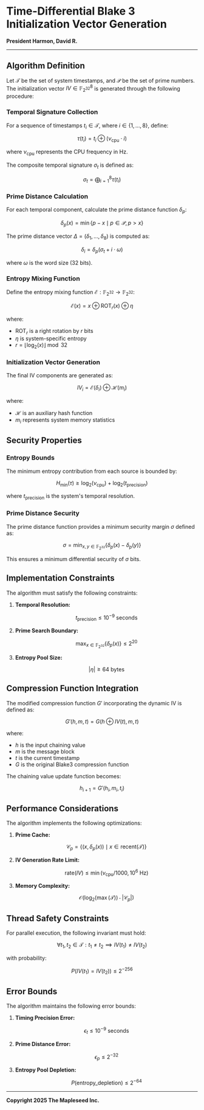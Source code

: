 # Time-Differential Blake 3 Initialization Vector Generation

**President Harmon, David R.**

---

## Algorithm Definition

Let $\mathcal{T}$ be the set of system timestamps, and $\mathcal{P}$ be the set of prime numbers. The initialization vector $IV \in \mathbb{F}_{2^{32}}^8$ is generated through the following procedure:

### Temporal Signature Collection

For a sequence of timestamps $t_i \in \mathcal{T}$, where $i \in \{1,\ldots,8\}$, define:

$$
\tau(t_i) = t_i \oplus (\nu_{\text{cpu}} \cdot i)
$$

where $\nu_{\text{cpu}}$ represents the CPU frequency in Hz.

The composite temporal signature $\sigma_t$ is defined as:

$$
\sigma_t = \bigoplus_{i=1}^8 \tau(t_i)
$$

### Prime Distance Calculation

For each temporal component, calculate the prime distance function $\delta_p$:

$$
\delta_p(x) = \min\{p - x \mid p \in \mathcal{P}, p > x\}
$$

The prime distance vector $\Delta = (\delta_1, \ldots, \delta_8)$ is computed as:

$$
\delta_i = \delta_p(\sigma_t + i\cdot\omega)
$$

where $\omega$ is the word size (32 bits).

### Entropy Mixing Function

Define the entropy mixing function $\mathcal{E}: \mathbb{F}_{2^{32}} \rightarrow \mathbb{F}_{2^{32}}$:

$$
\mathcal{E}(x) = x \oplus \text{ROT}_r(x) \oplus \eta
$$

where:
- $\text{ROT}_r$ is a right rotation by $r$ bits
- $\eta$ is system-specific entropy
- $r = \lfloor\log_2(x)\rfloor \bmod 32$

### Initialization Vector Generation

The final IV components are generated as:

$$
IV_i = \mathcal{E}(\delta_i) \oplus \mathcal{H}(m_i)
$$

where:
- $\mathcal{H}$ is an auxiliary hash function
- $m_i$ represents system memory statistics

## Security Properties

### Entropy Bounds

The minimum entropy contribution from each source is bounded by:

$$
H_{\min}(\tau) \geq \log_2(\nu_{\text{cpu}}) + \log_2(t_{\text{precision}})
$$

where $t_{\text{precision}}$ is the system's temporal resolution.

### Prime Distance Security

The prime distance function provides a minimum security margin $\sigma$ defined as:

$$
\sigma = \min_{x,y \in \mathbb{F}_{2^{32}}} \{\delta_p(x) - \delta_p(y)\}
$$

This ensures a minimum differential security of $\sigma$ bits.

## Implementation Constraints

The algorithm must satisfy the following constraints:

1. **Temporal Resolution:**

   $$
   t_{\text{precision}} \leq 10^{-9} \text{ seconds}
   $$

2. **Prime Search Boundary:**

   $$
   \max_{x \in \mathbb{F}_{2^{32}}} \{\delta_p(x)\} \leq 2^{20}
   $$

3. **Entropy Pool Size:**

   $$
   |\eta| \geq 64 \text{ bytes}
   $$

## Compression Function Integration

The modified compression function $G'$ incorporating the dynamic IV is defined as:

$$
G'(h, m, t) = G(h \oplus IV(t), m, t)
$$

where:
- $h$ is the input chaining value
- $m$ is the message block
- $t$ is the current timestamp
- $G$ is the original Blake3 compression function

The chaining value update function becomes:

$$
h_{i+1} = G'(h_i, m_i, t_i)
$$

## Performance Considerations

The algorithm implements the following optimizations:

1. **Prime Cache:**

   $$
   \mathcal{C}_p = \{(x, \delta_p(x)) \mid x \in \text{recent}(\mathcal{T})\}
   $$

2. **IV Generation Rate Limit:**

   $$
   \text{rate}(IV) \leq \min(\nu_{\text{cpu}}/1000, 10^6 \text{ Hz})
   $$

3. **Memory Complexity:**

   $$
   \mathcal{O}(\log_2(\max(\mathcal{T})) \cdot |\mathcal{C}_p|)
   $$

## Thread Safety Constraints

For parallel execution, the following invariant must hold:

$$
\forall t_1, t_2 \in \mathcal{T}: t_1 \neq t_2 \implies IV(t_1) \neq IV(t_2)
$$

with probability:

$$
P(IV(t_1) = IV(t_2)) \leq 2^{-256}
$$

## Error Bounds

The algorithm maintains the following error bounds:

1. **Timing Precision Error:**

   $$
   \epsilon_t \leq 10^{-9} \text{ seconds}
   $$

2. **Prime Distance Error:**

   $$
   \epsilon_p \leq 2^{-32}
   $$

3. **Entropy Pool Depletion:**

   $$
   P(\text{entropy\_depletion}) \leq 2^{-64}
   $$

---

**Copyright 2025 The Mapleseed Inc.**
